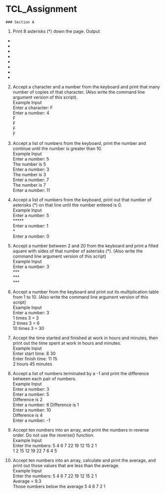 # TCL_Assignment


`### Section A`

1. Print 8 asterisks (*) down the page.
Output
*
*
*
*
*
*
*
*
2. Accept a character and a number from the keyboard and print that many number of copies of that character. (Also write the command line argument version of this script). <br />
Example Input <br />
Enter a character: F<br />
Enter a number: 4<br />
F<br />
F<br />
F<br />
F<br />

4. Accept a list of numbers from the keyboard, print the number and continue until the number is greater than 10.<br />
Example Input<br />
Enter a number: 5<br />
The number is 5<br />
Enter a number: 3<br />
The number is 3<br />
Enter a number: 7<br />
The number is 7<br />
Enter a number: 11<br />

5. Accept a list of numbers from the keyboard, print out that number of asterisks (*) on that line until the number entered is 0.<br />
Example Input<br />
Enter a number: 5<br />
*****<br />
Enter a number: 1<br />
*<br />
Enter a number: 0<br />

5. Accept a number between 2 and 20 from the keyboard and print a filled square with sides of that number of asterisks (*). (Also write the command line argument version of this script)<br />
Example Input<br />
Enter a number: 3<br />
***<br />
***<br />
***<br />

6. Accept a number from the keyboard and print out its multiplication table from 1 to 10. (Also write the command line argument version of this script)<br />
Example Input<br />
Enter a number: 3<br />
1 times 3 = 3<br />
2 times 3 = 6<br />
10 times 3 = 30<br />

7. Accept the time started and finished at work in hours and minutes, then print out the time spent at work in hours and minutes.<br />
Example Input<br />
Enter start time: 8 30<br />
Enter finish time: 11 15<br />
2 hours 45 minutes<br />

8. Accept a list of numbers terminated by a -1 and print the difference between each pair of numbers.<br />
Example Input<br />
Enter a number: 3<br />
Enter a number: 5<br />
Difference is 2<br />
Enter a number: 6
Difference is 1<br />
Enter a number: 10<br />
Difference is 4<br />
Enter a number: -1<br />

9. Accept ten numbers into an array, and print the numbers in reverse order. Do not use the reverse() function.<br />
Example Input<br />
Enter the numbers: 5 4 6 7 22 19 12 15 2 1<br />
1 2 15 12 19 22 7 6 4 5<br />

10. Accept ten numbers into an array, calculate and print the average, and print out those values that are less than the average.<br />
Example Input<br />
Enter the numbers: 5 4 6 7 22 19 12 15 2 1<br />
Average = 9.3<br />
Those numbers below the average 5 4 6 7 2 1<br />
